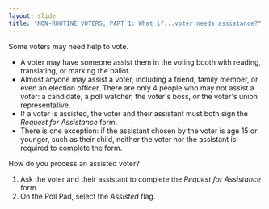 ```yaml
---
layout: slide
title: "NON-ROUTINE VOTERS, PART 1: What if...voter needs assistance?"
---
```


Some voters may need help to vote.

-   A voter may have someone assist them in the voting booth with reading, translating, or marking the ballot.
-   Almost anyone may assist a voter, including a friend, family member, or even an election officer. There are only 4 people who may not assist a voter: a candidate, a poll watcher, the voter's boss, or the voter's union representative.
-   If a voter is assisted, the voter and their assistant must both sign the *Request for Assistance* form.
-   There is one exception: if the assistant chosen by the voter is age 15 or younger, such as their child, neither the voter nor the assistant is required to complete the form.

How do you process an assisted voter?

1.  Ask the voter and their assistant to complete the *Request for Assistance* form.
2.  On the Poll Pad, select the *Assisted* flag.